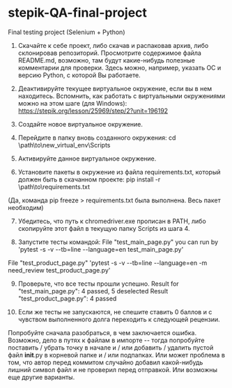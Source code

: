 # stepik-QA-final-project
Final testing project (Selenium + Python)

1. Скачайте к себе проект, либо скачав и распаковав архив, либо склонировав репозиторий.
Просмотрите содержимое файла README.md, возможно, там будут какие-нибудь полезные комментарии для проверки.
Здесь можно, например, указать ОС и версию Python, с которой Вы работаете. 

2. Деактивируйте текущее виртуальное окружение, если вы в нем находитесь. 
Вспомнить, как работать с виртуальными окружениями можно на этом шаге (для Windows):
https://stepik.org/lesson/25969/step/2?unit=196192

3. Создайте новое виртуальное окружение.

4. Перейдите в папку вновь созданного окружения:
cd \path\to\new_virtual_env\Scripts

5. Активируйте данное виртуальное окружение.

6. Установите пакеты в окружение из файла requirements.txt, который должен быть в скачанном проекте:
pip install -r \path\to\requirements.txt

(Да, команда pip freeze > requirements.txt была выполнена. Весь пакет необходим)

7. Убедитесь, что путь к chromedriver.exe прописан в PATH, либо скопируйте этот файл в текущую папку Scripts из шага 4.

8. Запустите тесты командой:
File "test_main_page.py" you can run by 'pytest -s -v --tb=line --language=en  test_main_page.py'

File "test_product_page.py" 'pytest -s -v --tb=line --language=en -m need_review test_product_page.py'


9. Проверьте, что все тесты прошли успешно.
Result for "test_main_page.py": 4 passed, 5 deselected
Result "test_product_page.py": 4 passed

10. Если же тесты не запускаются, не спешите ставить 0 баллов и с чувством выполненного долга переходить к следующей рецензии.

Попробуйте сначала разобраться, в чем заключается ошибка. Возможно, дело в путях к файлам в импорте -- тогда попробуйте поставить / убрать точку в начале и / или добавить / удалить пустой файл __init__.py в корневой папке и / или подпапках.
Или может проблема в том, что автор перед коммитом случайно добавил какой-нибудь лишний символ файл и не проверил перед отправкой.
Или возможны еще другие варианты.



